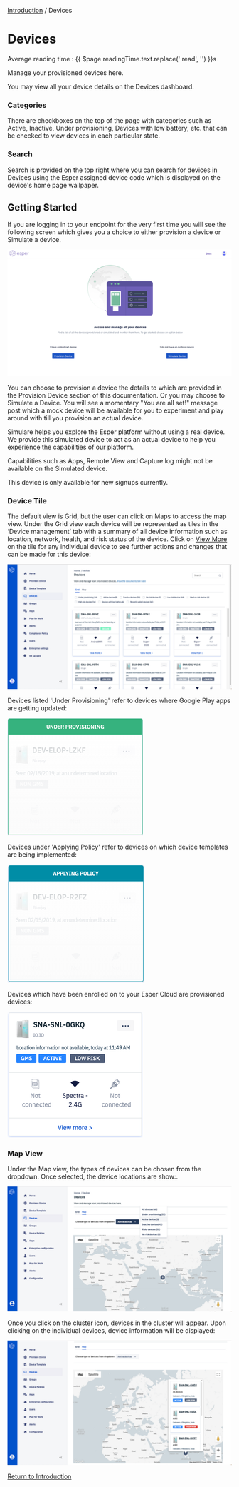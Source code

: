 [Introduction](../index.md) / Devices
# Devices
<div class="avg-reading-time" style="margin-top: 0rem;">Average reading time : {{ $page.readingTime.text.replace(' read', '') }}s</div>


Manage your provisioned devices here.

You may view all your device details on the Devices dashboard.


### Categories

There are checkboxes on the top of the page with categories such as Active, Inactive, Under provisioning, Devices with low battery, etc. that can be checked to view devices in each particular state.

### Search

Search is provided on the top right where you can search for devices in Devices using the Esper assigned device code which is displayed on the device's home page wallpaper.

## Getting Started

If you are logging in to your endpoint for the very first time you will see the following screen which gives you a choice to either provision a device or Simulate a device.

![Simulare](../images/Simulare-1.png)

You can choose to provision a device the details to which are provided in the Provision Device section of this documentation. Or you may choose to Simulate a Device. You will see a momentary "You are all set!" message post which a mock device will be available for you to experiment and play around with till you provision an actual device.

Simulare helps you explore the Esper platform without using a real device. We provide this simulated device to act as an actual device to help you experience the capabilities of our platform. 

Capabilities such as Apps, Remote View and Capture log might not be available on the Simulated device. 

This device is only available for new signups currently.

### Device Tile

The default view is Grid, but the user can click on Maps to access the map view. Under the Grid view each device will be represented as tiles in the ‘Device management’ tab with a summary of all device information such as location, network, health, and risk status of the device. Click on [View More](-/index.md) on the tile for any individual device to see further actions and changes that can be made for this device:

![Device Management](../../assets/OLD_DASHBOARD/1_DM.png)

Devices listed 'Under Provisioning' refer to devices where Google Play apps are getting updated:

![Device Management](../../assets/OLD_DASHBOARD/Under_Provisioning.png)

Devices under 'Applying Policy' refer to devices on which device templates are being implemented:

![Device Management](../../assets/OLD_DASHBOARD/Applying_Policy.png)

Devices which have been enrolled on to your Esper Cloud are provisioned devices:

![Device Management](../../assets/OLD_DASHBOARD/Provisioned.png)

### Map View

Under the Map view, the types of devices can be chosen from the dropdown. Once selected, the device locations are show:.

![Device Management](../../assets/OLD_DASHBOARD/1.1_DM.png)

Once you click on the cluster icon, devices in the cluster will appear. Upon clicking on the individual devices, device information will be displayed:

![Device Template](../../assets/OLD_DASHBOARD/1.2_DM.png)

[Return to Introduction](../index.md)
